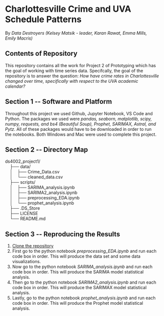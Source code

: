 # Charlottesville Crime and UVA Schedule Patterns 
By _Data Destroyers (Kelsey Matsik - leader, Karan Rawat, Emma Mills, Emily Macris)_



## Contents of Repository
This repository contains all the work for Project 2 of Prototyping which has the goal of working with time series data. Specifcally, the goal of the repository is to answer the question: 
_How have crime rates in Charlottesville changed over time, specifically with respect to the UVA academic calendar?_<br>




## Section 1 -- Software and Platform
Throughout this project we used Github, Jupyter Notebook, VS Code and Python. The packages we used were _pandas, seaborn, matplotlib, scipy, numpy, requests, and bs4 (Beautiful Soup), Prophet, SARIMAX, Astral, and Pytz_. All of these packages would have to be downloaded in order to run the notebooks. Both Windows and Mac were used to complete this project.

## Section 2 -- Directory Map
ds4002_project1/<br>
&nbsp;&nbsp;&nbsp;&nbsp;├── data/<br>
&nbsp;&nbsp;&nbsp;&nbsp;│&nbsp;&nbsp;&nbsp;&nbsp;├── Crime_Data.csv<br>
&nbsp;&nbsp;&nbsp;&nbsp;│&nbsp;&nbsp;&nbsp;&nbsp;└── cleaned_data.csv<br>
&nbsp;&nbsp;&nbsp;&nbsp;├── scripts/<br>
&nbsp;&nbsp;&nbsp;&nbsp;│&nbsp;&nbsp;&nbsp;&nbsp;├── SARIMA_analysis.ipynb<br>
&nbsp;&nbsp;&nbsp;&nbsp;│&nbsp;&nbsp;&nbsp;&nbsp;├── SARIMA2_analysis.ipynb<br>
&nbsp;&nbsp;&nbsp;&nbsp;│&nbsp;&nbsp;&nbsp;&nbsp;├── preprocessing_EDA.ipynb<br>
&nbsp;&nbsp;&nbsp;&nbsp;│&nbsp;&nbsp;&nbsp;&nbsp;└── prophet_analysis.ipynb<br>
&nbsp;&nbsp;&nbsp;&nbsp;├── .DS_Store<br>
&nbsp;&nbsp;&nbsp;&nbsp;├── LICENSE<br>
&nbsp;&nbsp;&nbsp;&nbsp;└── README.md<br>



## Section 3 -- Reproducing the Results

1. [Clone the repository](https://github.com/kelseymatsik/ds4002_project2.git)
2. First go to the python notebook _preprocessing_EDA.ipynb_ and run each code box in order. This will produce the data set and some data visualizations.
4. Now go to the python notebook _SARIMA_analysis.ipynb_ and run each code box in order. This will produce the SARIMA model statistical analysis.
5. Then go to the python notebook _SARIMA2_analysis.ipynb_ and run each code box in order. This will produce the SARIMAX model statistical analysis.
6. Lastly, go to the python notebook _prophet_analysis.ipynb_ and run each code box in order. This will produce the Prophet model statistical analysis. 

